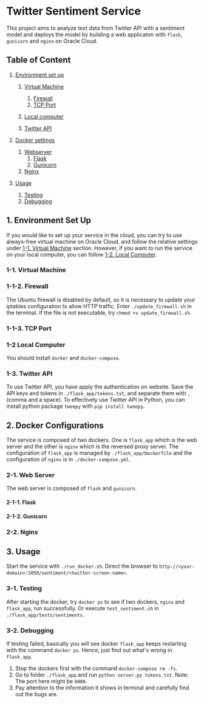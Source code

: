 # Twitter Sentiment Service

This project aims to analyze text data from Twitter API with a sentiment model and deploys the model by building a web applicaton with `flask`, `gunicorn` and `nginx` on Oracle Cloud.

## Table of Content

1. [Environment set up](#1-environment-set-up)
    1. [Virtual Machine](#1-1-virtual-machine)
       1. [Firewall](#1-1-2-firewall)
       2. [TCP Port](#1-1-3-tcp-port)

    2. [Local computer](#1-2-local-computer)
    3. [Twitter API](#1-3-twitter-api)

2. [Docker settings](#2-docker-configurations)
   1. [Webserver](#2-1-web-server)
      1. [Flask](#2-1-1-flask)
      2. [Gunicorn](#2-1-2-gunicorn)
   2. [Nginx](#2-2-nginx)

3. [Usage](#3-usage)
   1. [Testing](#3-usage)
   2. [Debugging](#3-2-debugging)

## 1. Environment Set Up

If you would like to set up your service in the cloud, you can try to use always-free virtual machine on Oracle Cloud, and follow the relative settings under [1-1. Virtual Machine](#1-1-virtual-machine) section. However, if you want to run the service on your local computer, you can follow [1-2. Local Computer](#1-2-local-computer).

### 1-1. Virtual Machine

### 1-1-2. Firewall

The Ubuntu firewall is disabled by default, so it is necessary to update your iptables configuration to allow HTTP traffic. Enter `./update_firewall.sh` in the terminal. If the file is not executable, try `chmod +x update_firewall.sh`.

### 1-1-3. TCP Port

### 1-2 Local Computer

You should install `docker` and `docker-compose`.

### 1-3. Twitter API

To use Twitter API, you have apply the authentication on website. Save the API keys and tokens in `./flask_app/tokens.txt`, and separate them with `, ` (comma and a space). To effectively use Twitter API in Python, you can install python package `tweepy` with `pip install tweepy`.

## 2. Docker Configurations

The service is composed of two dockers. One is `flask_app` which is the web server and the other is `nginx` which is the reversed proxy server. The configuration of `flask_app` is managed by `./flask_app/Dockerfile` and the configuration of `nginx` is in `./docker-compose.yml`.

### 2-1. Web Server

The web server is composed of `flask` and `gunicorn`.

#### 2-1-1. Flask

#### 2-1-2. Gunicorn

### 2-2. Nginx

## 3. Usage

Start the service with `./run_docker.sh`. Direct the browser to `http://<your-domain>:5050/sentiment/<twitter-screen-name>`.

### 3-1. Testing

After starting the docker, try `docker ps` to see if two dockers, `nginx` and `flask_app`, run successfully. Or execute `test_sentiment.sh` in `./flask_app/tests/sentiments`.  

### 3-2. Debugging

If testing failed, basically you will see docker `flask_app` keeps restarting with the command `docker ps`. Hence, just find out what's wrong in `flask_app`.

1. Stop the dockers first with the command `docker-compose rm -fs`.  
2. Go to folder `./flask_app` and run `python server.py tokens.txt`. Note: The port here might be `8000`.
3. Pay attention to the information it shows in terminal and carefully find out the bugs are.
